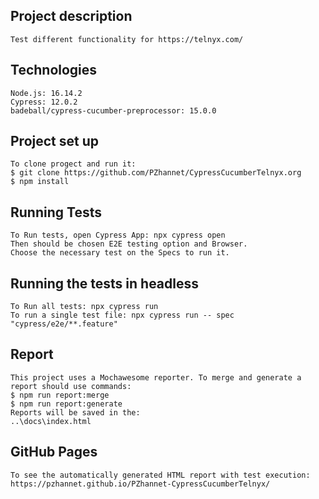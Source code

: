 ## Project description

    Test different functionality for https://telnyx.com/

## Technologies

    Node.js: 16.14.2
    Cypress: 12.0.2
    badeball/cypress-cucumber-preprocessor: 15.0.0

## Project set up 

    To clone progect and run it: 
    $ git clone https://github.com/PZhannet/CypressCucumberTelnyx.org
    $ npm install

## Running Tests

    To Run tests, open Cypress App: npx cypress open
    Then should be chosen E2E testing option and Browser. 
    Choose the necessary test on the Specs to run it.

## Running the tests in headless

    To Run all tests: npx cypress run
    To run a single test file: npx cypress run -- spec "cypress/e2e/**.feature"

## Report

    This project uses a Mochawesome reporter. To merge and generate a report should use commands:
    $ npm run report:merge
    $ npm run report:generate
    Reports will be saved in the:
    ..\docs\index.html

## GitHub Pages

    To see the automatically generated HTML report with test execution:
    https://pzhannet.github.io/PZhannet-CypressCucumberTelnyx/
    